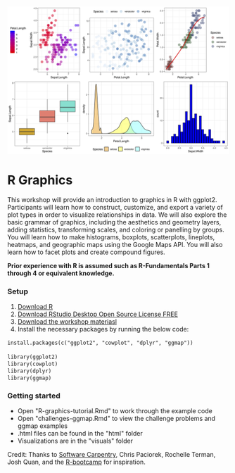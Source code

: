 ![](/visuals/iris_compound.jpg)

# R Graphics

This workshop will provide an introduction to graphics in R with ggplot2. Participants will learn how to construct, customize, and export a variety of plot types in order to visualize relationships in data. We will also explore the basic grammar of graphics, including the aesthetics and geometry layers, adding statistics, transforming scales, and coloring or panelling by groups. You will learn how to make histograms, boxplots, scatterplots, lineplots, heatmaps, and geographic maps using the Google Maps API. You will also learn how to facet plots and create compound figures. 

**Prior experience with R is assumed such as R-Fundamentals Parts 1 through 4 or equivalent knowledge.**

### Setup

1. [Download R](https://cloud.r-project.org/)  
2. [Download RStudio Desktop Open Source License FREE](https://rstudio.com/products/rstudio/download/#download)  
3. [Download the workshop materiasl](https://github.com/dlab-berkeley/R-graphics)  
4. Install the necessary packages by running the below code: 

```
install.packages(c("ggplot2", "cowplot", "dplyr", "ggmap"))

library(ggplot2)
library(cowplot)
library(dplyr)
library(ggmap)
```

### Getting started

- Open "R-graphics-tutorial.Rmd" to work through the example code  
- Open "challenges-ggmap.Rmd" to view the challenge problems and ggmap examples  
- .html files can be found in the "html" folder  
- Visualizations are in the "visuals" folder  

Credit: Thanks to [Software Carpentry](http://software-carpentry.org/workshops/), Chris Paciorek, Rochelle Terman, Josh Quan, and the [R-bootcamp](https://dlab.berkeley.edu/training/r-bootcamp-3) for inspiration.
